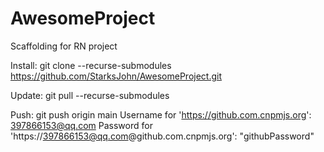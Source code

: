 # AwesomeProject
Scaffolding for RN project

Install:
    git clone --recurse-submodules https://github.com/StarksJohn/AwesomeProject.git 
    
Update:
    git pull --recurse-submodules
    
Push:
   git push origin main
   Username for 'https://github.com.cnpmjs.org': 397866153@qq.com
   Password for 'https://397866153@qq.com@github.com.cnpmjs.org': "githubPassword"


